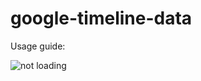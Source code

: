 # google-timeline-data

Usage guide:


![not loading](https://github.com/isaac-harris/google-timeline-data/images/image.jpg?raw=true)
